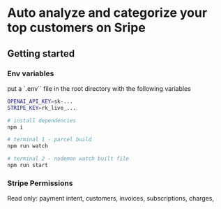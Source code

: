 # Auto analyze and categorize your top customers on Sripe

## Getting started 

### Env variables 
put a `.env`` file in the root directory with the following variables

```bash
OPENAI_API_KEY=sk-...
STRIPE_KEY=rk_live_...
```

```bash
# install dependencies
npm i

# terminal 1 - parcel build
npm run watch 

# terminal 2 - nodemon watch built file
npm run start
```

### Stripe Permissions 
Read only: payment intent, customers, invoices, subscriptions, charges,

